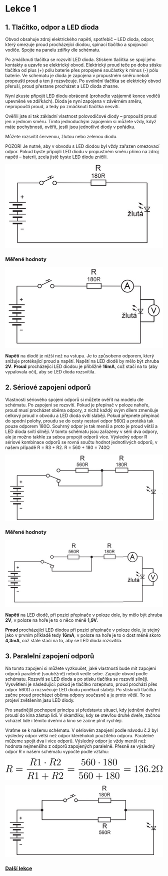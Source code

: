 # Lekce 1

## 1. Tlačítko, odpor a LED dioda

Obvod obsahuje zdroj elektrického napětí, spotřebič – LED dioda, odpor, který omezuje proud procházející diodou, spínací tlačítko a spojovací vodiče. 
Spojte na panelu zdířky dle schématu. 

Po zmáčknutí tlačítka se rozsvítí LED dioda. Stiskem tlačítka se spojí jeho kontakty a uzavře se elektrický obvod. Elektrický proud teče po dobu stisku tlačítka od plus (+) pólu baterie přes propojené součástky k minus (-) pólu baterie. Ve schematu je dioda je zapojena v propustném směru neboli propouští proud a ten ji rozsvěcuje. Po uvolnění tlačítka se elektrický obvod přeruší, proud přestane procházet a LED dioda zhasne. 

Nyní zkuste připojit LED diodu obráceně (prohoďte vzájemně konce vodičů upevněné ve zdířkách). Dioda je nyní zapojena v závěrném směru, nepropouští proud, a tedy po zmáčknutí tlačítka nesvítí. 

Ověřili jste si tak základní vlastnost polovodičové diody – propouští proud jen v jednom směru. Tímto jednoduchým zapojením si můžete vždy, když máte pochybnosti, ověřit, jestli jsou jednotlivé diody v pořádku.

Můžete rozsvítit červenou, žlutou nebo zelenou diodu. 

POZOR! Je nutné, aby v obvodu s LED diodou byl vždy zařazen omezovací odpor. Pokud byste připojili LED diodu v propustném směru přímo na zdroj napětí – baterii, zcela jistě byste LED diodu zničili.


![](assets/electron-24.png)

### Měřené hodnoty

![](assets/electron-26.png)


**Napětí** na diodě je nižší než na vstupu. Je to způsobeno odporem, který snižuje protékající proud a napětí. Napětí na LED diodě by mělo být zhruba **2V**. 
**Proud** procházející LED diodou je přibližně **16mA**, což stačí na to (aby vypalovala oči), aby se LED dioda rozsvítila. 


## 2. Sériové zapojení odporů

Vlastnosti sériového spojení odporů si můžete ověřit na modelu dle schématu. Po zapojení se rozsvítí. Pokud je přepínač v poloze nahoře, proud musí procházet oběma odpory, z nichž každý svým dílem zmenšuje celkový proud v obvodu a LED dioda svítí slaběji. Pokud přepnete přepínač do spodní polohy, proudu se do cesty nestaví odpor 560Ω a protéká tak pouze odporem 180Ω. Souhrný odpor je tak menší a proto je proud větší a LED dioda svítí silněji. V tomto schématu jsou zařazeny v sérii dva odpory, ale je možno takhle za sebou propojit odporů více. Výsledný odpor R sériové kombinace odporů se rovná součtu hodnot jednotlivých odporů, v našem případě R = R3 + R2. R = 560 + 180 = 740Ω

![](assets/electron-31.png)

### Měřené hodnoty
![](assets/electron-32.png)

**Napětí** na LED diodě, při pozici přepínače v poloze dole, by mělo být zhruba **2V**, v poloze na hoře je to o něco méně **1,9V**. 

**Proud** procházející LED diodou při pozici přepínače v poloze dole, je stejný jako v prvním příkladě tedy **16mA**, v poloze na hoře  je to o dost méně skoro **4,3mA**, což stále stačí na to, aby se LED dioda rozsvítila.


## 3. Paralelní zapojení odporů

Na tomto zapojení si můžete vyzkoušet, jaké vlastnosti bude mít zapojení odporů paralelně (souběžně) neboli vedle sebe. Zapojte obvod podle schématu. Rozsvítí se LED dioda a po stisku tlačítka se rozsvítí silněji. Vysvětlení je následující: pokud je tlačítko rozepnuto, proud prochází přes odpor 560Ω a rozsvěcuje LED diodu poněkud slaběji. Po stisknutí tlačítka začne proud procházet oběma odpory současně a je proto větší. To se projeví zvětšením jasu LED diody.

Pro snadnější pochopení principu si představte situaci, kdy jedněmi dveřmi proudí do kina zástup lidí. V okamžiku, kdy se otevřou druhé dveře, začnou vcházet lidé i těmito dveřmi a kino se začne plnit rychleji.

Vraťme se k našemu schématu. V sériovém zapojení podle návodu č.2 byl výsledný odpor větší než odpor kteréhokoli použitého odporu. Paralelně můžeme spojit dva i vice odporů. Výsledný odpor je vždy menší než hodnota nejmenšího z odporů zapojených paralelně. Přesně se výsledný odpor R v našem schématu vypočte podle vztahu:

![R=\frac{R1\cdot R2}{R1 + R2}=\frac{560\cdot 180}{560+180}=136.2 \Omega](assets/electron-38.svg)

![](assets/electron-34.png)

### [Další lekce](electron-lesson-2.md)